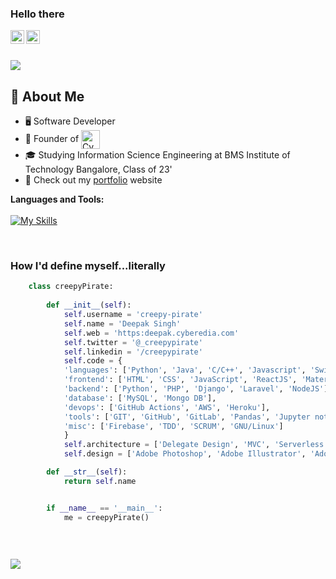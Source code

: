 ### Hello there 
<p align="center">
<a href="https://twitter.com/_creepypirate">
  <img align="left" alt="Deepak Singh | Twitter" width="22px" src="https://raw.githubusercontent.com/peterthehan/peterthehan/master/assets/twitter.svg" />
</a>
 <a href="https://www.linkedin.com/in/creepypirate/">
  <img align="left" alt="Deepak's LinkedIn" width="22px" src="https://raw.githubusercontent.com/peterthehan/peterthehan/master/assets/linkedin.svg" />
</a>





</br>
</br>

![](https://komarev.com/ghpvc/?username=creepy-pirate&color=green)

## :book: About Me
- 🖥 Software Developer
- 💼 Founder of  [<img src="https://cyberedia.com/img/logo-white.png" height="30em" align="center" alt="Cyberedia" title="Cyberedia"/>](https://cyberedia.com)
- 🎓 Studying Information Science Engineering at BMS Institute of Technology Bangalore, Class of 23'
- 📲 Check out my <a href="https://creepypirate.xyz">portfolio</a> website

</p>

**Languages and Tools:**  
</br>
[![My Skills](https://skills.thijs.gg/icons?i=js,html,css,git,java,js,mongodb,mysql,php,py,react,swift,tailwind)](https://skills.thijs.gg)








</br>
<h3>How I'd define myself...literally</h3>

```python	
	class creepyPirate:
	
		def __init__(self):
			self.username = 'creepy-pirate'
			self.name = 'Deepak Singh'
			self.web = 'https:deepak.cyberedia.com'
			self.twitter = '@_creepypirate'
			self.linkedin = '/creepypirate'
			self.code = {
			'languages': ['Python', 'Java', 'C/C++', 'Javascript', 'Swift', 'PHP', 'Bash'],
			'frontend': ['HTML', 'CSS', 'JavaScript', 'ReactJS', 'Materialize', 'Bootstrap', 'TailWindCSS'],
			'backend': ['Python', 'PHP', 'Django', 'Laravel', 'NodeJS'],
			'database': ['MySQL', 'Mongo DB'],
			'devops': ['GitHub Actions', 'AWS', 'Heroku'],
			'tools': ['GIT', 'GitHub', 'GitLab', 'Pandas', 'Jupyter notebook'],
			'misc': ['Firebase', 'TDD', 'SCRUM', 'GNU/Linux']
			}
			self.architecture = ['Delegate Design', 'MVC', 'Serverless', 'Microservices']
			self.design = ['Adobe Photoshop', 'Adobe Illustrator', 'Adobe XD', 'Final Cut Pro']

		def __str__(self):
			return self.name


		if __name__ == '__main__':
			me = creepyPirate()
	
	
	
```
<a href="https://github.com/creepypirate/github-readme-stats">
  <img align="center" src="https://github-readme-stats.vercel.app/api/top-langs/?username=creepy-pirate&layout=compact" />
</a>




	
	
	


